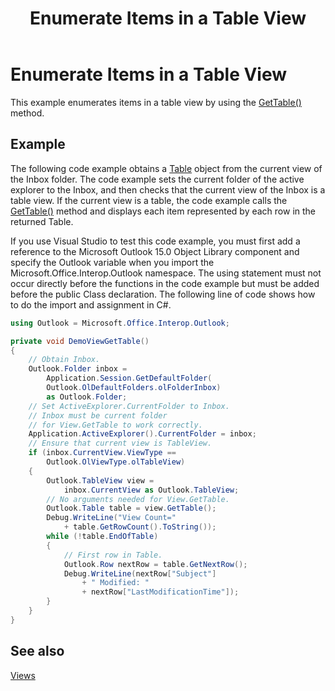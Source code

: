 ﻿---
title: 'Enumerate Items in a Table View'
TOCTitle: 'Enumerate Items in a Table View'
ms:assetid: c7d9a667-cfec-49c1-af7a-4c8063991588
ms:mtpsurl: https://msdn.microsoft.com/en-us/library/Ff184640(v=office.15)
ms:contentKeyID: 55119900
ms.date: 07/24/2014
mtps_version: v=office.15


---

# Enumerate Items in a Table View

This example enumerates items in a table view by using the [GetTable()](https://msdn.microsoft.com/en-us/library/ff184699\(v=office.15\)) method.

## Example

The following code example obtains a [Table](https://msdn.microsoft.com/en-us/library/bb652856\(v=office.15\)) object from the current view of the Inbox folder. The code example sets the current folder of the active explorer to the Inbox, and then checks that the current view of the Inbox is a table view. If the current view is a table, the code example calls the [GetTable()](https://msdn.microsoft.com/en-us/library/ff184699\(v=office.15\)) method and displays each item represented by each row in the returned Table.

If you use Visual Studio to test this code example, you must first add a reference to the Microsoft Outlook 15.0 Object Library component and specify the Outlook variable when you import the Microsoft.Office.Interop.Outlook namespace. The using statement must not occur directly before the functions in the code example but must be added before the public Class declaration. The following line of code shows how to do the import and assignment in C\#.

```csharp
using Outlook = Microsoft.Office.Interop.Outlook;
```

```csharp
private void DemoViewGetTable()
{
    // Obtain Inbox.
    Outlook.Folder inbox =
        Application.Session.GetDefaultFolder(
        Outlook.OlDefaultFolders.olFolderInbox)
        as Outlook.Folder;
    // Set ActiveExplorer.CurrentFolder to Inbox.
    // Inbox must be current folder
    // for View.GetTable to work correctly.
    Application.ActiveExplorer().CurrentFolder = inbox;
    // Ensure that current view is TableView.
    if (inbox.CurrentView.ViewType == 
        Outlook.OlViewType.olTableView)
    {
        Outlook.TableView view = 
            inbox.CurrentView as Outlook.TableView;
        // No arguments needed for View.GetTable.
        Outlook.Table table = view.GetTable();
        Debug.WriteLine("View Count=" 
            + table.GetRowCount().ToString());
        while (!table.EndOfTable)
        {
            // First row in Table.
            Outlook.Row nextRow = table.GetNextRow();
            Debug.WriteLine(nextRow["Subject"]
                + " Modified: "
                + nextRow["LastModificationTime"]);
        }
    }
}
```

## See also



[Views](views.md)

